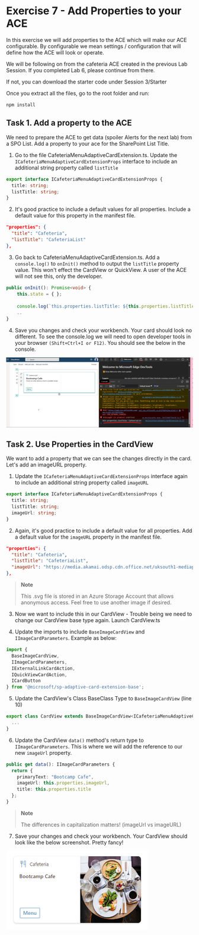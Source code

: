 # Exercise 7 - Add Properties to your ACE
In this exercise we will add properties to the ACE which will make our ACE configurable. By configurable we mean settings / configuration that will define how the ACE will look or operate. 

We will be following on from the cafeteria ACE created in the previous Lab Session. If you completed Lab 6, please continue from there. 

If not, you can download the starter code under Session 3/Starter

Once you extract all the files, go to the root folder and run:

    npm install

## Task 1. Add a property to the ACE

We need to prepare the ACE to get data (spoiler Alerts for the next lab) from a SPO List. Add a property to your ace for the SharePoint List Title.

1. Go to the file CafeteriaMenuAdaptiveCardExtension.ts. Update the `ICafeteriaMenuAdaptiveCardExtensionProps` interface to include an additional string property called `listTitle`

```typescript
export interface ICafeteriaMenuAdaptiveCardExtensionProps {
  title: string;
  listTitle: string;
}
```

2. It's good practice to include a default values for all properties. Include a default value for this property in the manifest file.

```json
"properties": {
  "title": "Cafeteria",
  "listTitle": "CafeteriaList"
},
```

3. Go back to CafeteriaMenuAdaptiveCardExtension.ts. Add a `console.log()` to `onInit()` method to output the `listTitle` property value. This won't effect the CardView or QuickView. A user of the ACE will not see this, only the developer.

```typescript
public onInit(): Promise<void> {
    this.state = { };

    console.log(`this.properties.listTitle: ${this.properties.listTitle}`);
    ..
}
```

4. Save you changes and check your workbench. Your card should look no different. To see the console.log we will need to open developer tools in your browser `(Shift+Ctrl+I or F12)`. You should see the below in the console.

![ACE with dev tools](../../Assets/DevToolsProp.png)

## Task 2. Use Properties in the CardView

We want to add a property that we can see the changes directly in the card. Let's add an imageURL property.

1. Update the `ICafeteriaMenuAdaptiveCardExtensionProps` interface again to include an additional string property called `imageURL`

```typescript
export interface ICafeteriaMenuAdaptiveCardExtensionProps {
  title: string;
  listTitle: string;
  imageUrl: string;
}
```

2. Again, it's good practice to include a default value for all properties. Add a default value for the `imageURL` property in the manifest file.

```json
"properties": {
  "title": "Cafeteria",
  "listTitle": "CafeteriaList",
  "imageUrl": "https://media.akamai.odsp.cdn.office.net/uksouth1-mediap.svc.ms/transform/thumbnail?provider=url&inputFormat=jpg&docid=https%3A%2F%2Fcdn.hubblecontent.osi.office.net%2Fm365content%2Fpublish%2Fb0e728ff-166f-4ab8-8a94-c89a1f27670b%2F1063044852.jpg&w=400"
},
```

> **Note**
>
> This .svg file is stored in an Azure Storage Account that allows anonymous access. Feel free to use another image if desired.


3. Now we want to include this in our CardView - Trouble being we need to change our CardView base type again. Launch CardView.ts

4. Update the imports to include `BaseImageCardView` and `IImageCardParameters`. Example as below:

```typescript
import {
  BaseImageCardView,
  IImageCardParameters,
  IExternalLinkCardAction,
  IQuickViewCardAction,
  ICardButton
} from '@microsoft/sp-adaptive-card-extension-base';
```

5. Update the CardView's Class BaseClass Type to `BaseImageCardView` (line 10)

``` typescript
export class CardView extends BaseImageCardView<ICafeteriaMenuAdaptiveCardExtensionProps, ICafeteriaMenuAdaptiveCardExtensionState> {
  ...
}
```

6. Update the CardView `data()` method's return type to `IImageCardParameters`. This is where we will add the reference to our new `imageUrl` property.
```typescript
public get data(): IImageCardParameters {
  return {
    primaryText: "Bootcamp Cafe",
    imageUrl: this.properties.imageUrl,
    title: this.properties.title
  };
}
```

> **Note**
>
> The differences in capitalization matters! (imageUrl vs imageURL)

7. Save your changes and check your workbench. Your CardView should look like the below screenshot. Pretty fancy!

![CardView with Image](../../Assets/CardViewProps.png)
